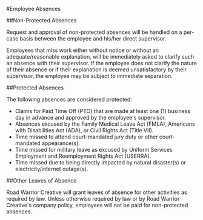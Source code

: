 #Employee Absences

##Non-Protected Absences

Request and approval of non-protected absences will be handled on a per-case basis between the employee and his/her direct supervisor. 

Employees that miss work either without notice or without an adequate/reasonable explanation, will be immediately asked to clarify such an absence with their supervisor. If the employee does not clarify the nature of their absence or if their explanation is deemed unsatisfactory by their supervisor, the employee may be subject to immediate separation.

##Protected Absences

The following absences are considered protected:

* Claims for Paid Time Off (PTO) that are made at least one (1) business day in advance and approved by the employee's supervisor. 
* Absences excused by the Family Medical Leave Act (FMLA), Americans with Disabilities Act (ADA), or Civil Rights Act (Title VII).
* Time missed to attend court-mandated jury duty or other court-mandated appearance(s).
* Time missed for military leave as excused by Uniform Services Employment and Reemployment Rights Act (USERRA).
* Time missed due to being directly impacted by natural disaster(s) or electricity/internet outage(s).

##Other Leaves of Absence

Road Warrior Creative will grant leaves of absence for other activities as required by law. Unless otherwise required by law or by Road Warrior Creative's company policy, employees will not be paid for non-protected absences.
